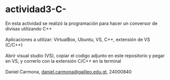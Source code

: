 # actividad3-C-
En esta actividad se realizó la programación para hacer un conversor de divisas utilizando C++
<br>
<br>
Aplicaciones a utilizar: VirtualBox, Ubuntu, VS, C++, extensión de VS (C/C++)
<br>
<br>
Abrir visual studio (VS), copiar el codigo adjunto en este repositorio y pegar en VS, y correrlo con la extensión C/C++ en la terminal
<br>
<br>
Daniel Carmona, daniel.carmona@galileo.edu.gt, 24000840

